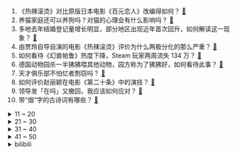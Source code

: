 1. 《热辣滚烫》对比原版日本电影《百元恋人》改编得如何？ [:link:](https://www.zhihu.com/question/643546427)
2. 养猫家庭还可以养狗吗？对猫的心理会有什么影响吗？ [:link:](https://www.zhihu.com/question/639819322)
3. 多地去年结婚登记量增长明显，部分地区出现近年首次回升，如何解读这一现象？ [:link:](https://www.zhihu.com/question/644139501)
4. 由贾玲自导自演的电影《热辣滚烫》评价为什么两极分化的那么严重？ [:link:](https://www.zhihu.com/question/644017712)
5. 如何看待《幻兽帕鲁》热度下降，Steam 玩家两周流失 134 万？ [:link:](https://www.zhihu.com/question/644026552)
6. 德国动物园杀一半狒狒喂其他动物，园方称为了狒狒好，如何看待此事？ [:link:](https://www.zhihu.com/question/644130753)
7. 天才俱乐部不怕忆者剽窃吗？ [:link:](https://www.zhihu.com/question/643846821)
8. 如何评价赵丽颖在电影《第二十条》中的演技？ [:link:](https://www.zhihu.com/question/643546182)
9. 领导发「在吗」又撤回，我应该如何应对？ [:link:](https://www.zhihu.com/question/643789685)
10. 带“烟”字的古诗词有哪些？ [:link:](https://www.zhihu.com/question/644031504)
<details>
<summary>11 ~ 20</summary>

11. 如果主办方并未在合约中规定梅西必须上场，迈阿密算违约吗？ [:link:](https://www.zhihu.com/question/643327354)
12. 什么叫真正的释怀？ [:link:](https://www.zhihu.com/question/620017933)
13. 学游泳需要付出什么样的努力？ [:link:](https://www.zhihu.com/question/639616209)
14. 过年给领导发祝福短信，他没回，以后还要发吗？ [:link:](https://www.zhihu.com/question/643077420)
15. 如何评价《崩坏：星穹铁道》鸡翅膀男孩「星期日」？ [:link:](https://www.zhihu.com/question/643918761)
16. 《热辣滚烫》除了爆点减肥以外，你还看出了什么？ [:link:](https://www.zhihu.com/question/643969087)
17. 为什么《热辣滚烫》中的乐莹执着于「我要赢一次」？ [:link:](https://www.zhihu.com/question/644030607)
18. 大年初二开启旅游热潮，长沙等地热度大增，廉航机票价格翻倍，春节出游要考虑哪些问题？你有哪些出游打算？ [:link:](https://www.zhihu.com/question/644061769)
19. 如何评价魏晨、魏大勋、白敬亭在 2024 年春晚演唱的歌曲《上春山》？有哪些不易察觉的细节？ [:link:](https://www.zhihu.com/question/643798618)
20. 朋友四人因打牌被拘留 10 日，春节打牌带「彩头」算赌博吗？输赢数额多大算是「赌资较大」？ [:link:](https://www.zhihu.com/question/643984943)
</details>
<details>
<summary>21 ~ 30</summary>

21. 用其他作家的文风去写《三体》会怎么样？ [:link:](https://www.zhihu.com/question/512976883)
22. “龙”和“dragon”完全是两个不同的概念，为什么能成为中英互译呢？ [:link:](https://www.zhihu.com/question/297718651)
23. 《飞驰人生 2》知友推荐度 87%，开分 8.2，这一评分合理吗？ [:link:](https://www.zhihu.com/question/643910217)
24. 那些被父母催婚逼婚的，后来都怎么样了？ [:link:](https://www.zhihu.com/question/267559791)
25. 23-24 赛季英超西汉姆联 0:6 阿森纳，主场变棒锤，赖斯两射一传，萨卡双响，如何评价这场比赛？ [:link:](https://www.zhihu.com/question/644034774)
26. 咱就说，修仙小说里必然有的一样东西空间袋，或者叫储物袋、纳戒，这些东西都是谁炼制的呢？ [:link:](https://www.zhihu.com/question/567247213)
27. 如何评价第 58 届超级碗中场秀表演？「美国春晚」哪个节目令你印象深刻？ [:link:](https://www.zhihu.com/question/644076862)
28. 以军对加沙南部发动海陆空全方位打击，超 100 人死亡，这意味着什么？未来局势将如何走？ [:link:](https://www.zhihu.com/question/644079037)
29. 广州多个售楼处春节不打烊，有秒杀房源直减 120 万，有项目推荐买房最高奖 4 万，哪些信息值得关注？ [:link:](https://www.zhihu.com/question/644092348)
30. 越减越肥，你知道哪些「减肥大实话」？ [:link:](https://www.zhihu.com/question/643020376)
</details>
<details>
<summary>31 ~ 40</summary>

31. 如何向别人解释“有你这写脚本的时间，我早就一个一个做完了”？ [:link:](https://www.zhihu.com/question/642964469)
32. 孩子比较宅，怎么让孩子寒假过得充实？ [:link:](https://www.zhihu.com/question/640846580)
33. 运动对你来说的意义是取悦自己，还是获取能量的一种方式？ [:link:](https://www.zhihu.com/question/642419913)
34. 心理学讲「解除痛苦需要接纳自己」，那么「接纳自己」到底是什么意思？ [:link:](https://www.zhihu.com/question/638263499)
35. 《热辣滚烫》含预售票房突破 10.8 亿，如何评价这一票房成绩？你预测这部电影票房能到多少？ [:link:](https://www.zhihu.com/question/644105581)
36. 美国防部长奥斯汀已将职责移交给副部长凯瑟琳·希克斯，如何看待此事？哪些信息值得关注？ [:link:](https://www.zhihu.com/question/644076802)
37. 男子跨省遗弃亲生父亲，除夕夜被刑拘，如何看待此事？将面临何种处罚？ [:link:](https://www.zhihu.com/question/644093324)
38. 银行盯上压岁钱「家长想引导孩子理财，银行想培养潜在客户」，如何看待此事？应如何培养孩子的理财能力？ [:link:](https://www.zhihu.com/question/644094718)
39. 特朗普「鼓励」俄罗斯攻击拖欠会费的北约成员国，哪些信息值得关注？ [:link:](https://www.zhihu.com/question/644091946)
40. 超九成受访青年会坚持过年的传统习俗，这一调查结果说明什么？ [:link:](https://www.zhihu.com/question/643590636)
</details>
<details>
<summary>41 ~ 50</summary>

41. 人到中年怎么控制体重？ [:link:](https://www.zhihu.com/question/642480442)
42. 如何评价宁浩导演，刘德华主演的喜剧电影《红毯先生》？ [:link:](https://www.zhihu.com/question/643371874)
43. 如何评价 2024 年春晚陕西西安分会场表演的节目《山河诗长安》？ [:link:](https://www.zhihu.com/question/643781461)
44. 哪个角色不说名字，一句台词就能知道？ [:link:](https://www.zhihu.com/question/643238302)
45. 第 58 届超级碗，酋长加时绝杀 49 人，夺得队史第 4 冠，如何评价本场比赛？ [:link:](https://www.zhihu.com/question/644064306)
46. 新的一年最大的愿望是什么？ [:link:](https://www.zhihu.com/question/641155977)
47. 孩子们为什么反感家长与别人家的孩子比较？ [:link:](https://www.zhihu.com/question/643972632)
48. 有哪些喜庆的宠物过年装扮？ [:link:](https://www.zhihu.com/question/639931786)
49. 如何比较苏联航母和美国航母? [:link:](https://www.zhihu.com/question/567477616)
50. 预算 300 元，有哪些情人节礼物很「显贵」送女生很有面子？ [:link:](https://www.zhihu.com/question/643056333)
</details><details>
<summary>bilibili</summary>

</details>